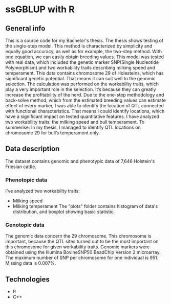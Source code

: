 # ssGBLUP with R
## General info 
This is a source code for my Bachelor's thesis. The thesis shows testing of the single-step model. 
This method is characterized by simplicity
and equally good accuracy, as well as for example, the two-step method. With one equation,
we can easily obtain breeding values. This model was tested with real data, which included the
genetic marker SNP(Single Nucleotide Polymorphism) and two workability traits describing
milking speed and temperament. This data contains chromosome 29 of Holesteins, which has
significant genetic potential. That means it can suit well to the genomic selection. The
calculation was performed on the workability traits, which play a very important role in the
selection. It’s because they can greatly increase the profitability of the herd. Due to the
one-step methodology and back-solve method, which from the estimated breeding values can
estimate effect of every marker, I was able to identify the location of QTL connected with
functional characteristics. That means I could identify locations, which have a significant
impact on tested quantitative features. I have analyzed two workability traits: the milking
speed and bull temperament. To summerise: In my thesis, I managed to identify QTL locations
on chromosome 29 for bull’s temperament only.
## Data description
The dataset contains genomic and phenotypic data of 7,646 Holstein's Friesian cattle. 
### Phenotopic data
I've analyzed two workability traits:
* Milking speed
* Milking temperament 
The "plots" folder contains histogram of data's distribution, and boxplot showing basic statistic.
### Genotopic data
The genomic data concern the 29 chromosome. This chromosome is important, because the QTL sites turned out to be the most important on this chromosome for given workability traits. Genomic markers were obtained using the Illumina BovineSNP50 BeadChip Version 2 microarray. The maximum number of SNP per chromosome for one individual is 951. Missing data is 0.007%.
## Technologies
* R
* C++

